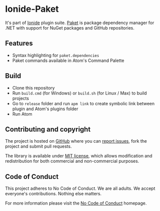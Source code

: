 # Ionide-Paket

It's part of [Ionide](ionide.io) plugin suite.
[Paket](https://github.com/fsprojects/Paket) is package dependency manager for .NET with support for NuGet packages and GitHub repositories.

## Features

- Syntax highlighting for `paket.dependencies`
- Paket commands available in Atom's Command Palette

## Build

* Clone this repository
* Run `build.cmd` (for Windows) or `build.sh` (for Linux / Max) to build projects
* Go to `release` folder and run `apm link` to create symbolic link between plugin and Atom's plugins folder
* Run Atom

## Contributing and copyright

The project is hosted on [GitHub](https://github.com/ionide/ionide-paket) where you can [report issues](https://github.com/ionide/ionide-paket/issues), fork
the project and submit pull requests.

The library is available under [MIT license](https://github.com/ionide/ionide-paket/blob/master/LICENSE.md), which allows modification and
redistribution for both commercial and non-commercial purposes.

## Code of Conduct

This project adheres to No Code of Conduct. We are all adults. We accept everyone's contributions. Nothing else matters.

For more information please visit the [No Code of Conduct](https://github.com/domgetter/NCoC) homepage.
